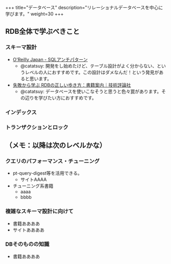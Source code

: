 +++
title="データベース"
description="リレーショナルデータベースを中心に学びます。"
weight=30
+++

## RDB全体で学ぶべきこと

### スキーマ設計

- [O'Reilly Japan - SQLアンチパターン](https://www.oreilly.co.jp/books/9784873115894/)
  - @catatsuy: 開発をし始めたけど、テーブル設計がよく分からない、というレベルの人におすすめです。この設計はダメなんだ！という発見があると思います。
- [失敗から学ぶ RDBの正しい歩き方：書籍案内｜技術評論社](https://gihyo.jp/book/2019/978-4-297-10408-5)
  - @catatsuy: データベースを使いこなそうと思うと色々罠があります。その辺りを学びたい方におすすめです。

### インデックス

### トランザクションとロック


## （メモ：以降は次のレベルかな）

### クエリのパフォーマンス・チューニング

- pt-query-digest等を活用できる。
  - サイトAAAA
- チューニング系書籍
  - aaaa
  - bbbb

### 複雑なスキーマ設計に向けて

- 書籍ああああ
- サイトああああ

### DBそのものの知識

- 書籍ああああ
